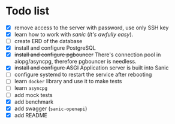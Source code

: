 # Todo list
- [x] remove access to the server with password, use only SSH key
- [x] learn how to work with _sanic_ (_It's awfully easy_).
- [ ] create ERD of the database
- [x] install and configure PostgreSQL
- [x] ~~install and configure pgbouncer~~ There's connection pool in aiopg/asyncpg, therefore pgbouncer is needless.
- [x] ~~install and configure ASGI~~ Application server is built into Sanic
- [ ] configure systemd to restart the service after rebooting
- [ ] learn `docker` library and use it to make tests 
- [ ] learn `asyncpg`
- [ ] add mock tests
- [x] add benchmark
- [x] add swagger (`sanic-openapi`)
- [x] add README